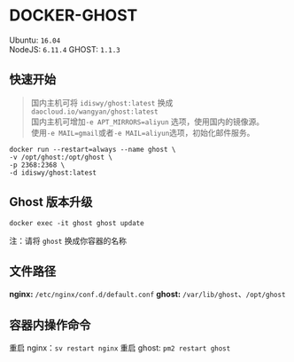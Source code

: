 # DOCKER-GHOST

Ubuntu: `16.04`  
NodeJS: `6.11.4`
GHOST: `1.1.3`

## 快速开始

> 国内主机可将 `idiswy/ghost:latest` 换成 `daocloud.io/wangyan/ghost:latest`  
> 国内主机可增加`-e APT_MIRRORS=aliyun` 选项，使用国内的镜像源。  
> 使用`-e MAIL=gmail`或者`-e MAIL=aliyun`选项，初始化邮件服务。   

```
docker run --restart=always --name ghost \
-v /opt/ghost:/opt/ghost \
-p 2368:2368 \
-d idiswy/ghost:latest
```
## Ghost 版本升级

```
docker exec -it ghost ghost update
```

注：请将 `ghost` 换成你容器的名称

## 文件路径

**nginx:**  `/etc/nginx/conf.d/default.conf`
**ghost:**  `/var/lib/ghost`、`/opt/ghost`

## 容器内操作命令

重启 nginx：`sv restart nginx`
重启 ghost: `pm2 restart ghost`